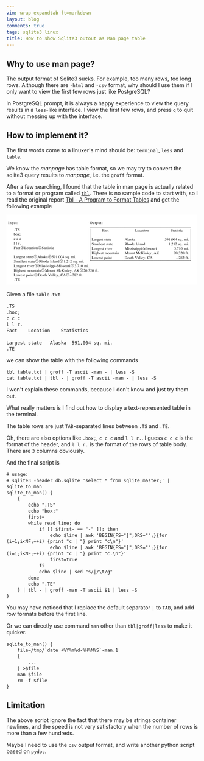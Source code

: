```yaml
---
vim: wrap expandtab ft=markdown
layout: blog
comments: true
tags: sqlite3 linux
title: How to show Sqlite3 outout as Man page table
---
```


## Why to use man page?

The output format of Sqlite3 sucks. For example, too many rows, too long rows. Although there are `-html` and `-csv` format, why should I use them if I only want to view the first few rows just like PostgreSQL?

In PostgreSQL prompt, it is always a happy experience to view the query results in a `less`-like interface. I view the first few rows, and press `q` to quit without messing up with the interface.

## How to implement it?

The first words come to a linuxer's mind should be: `terminal`, `less` and `table`.

We know the *manpage* has table format, so we may try to convert the sqlite3 query results to *manpage*, i.e. the `groff` format.

After a few searching, I found that the table in man page is actually related to a format or program called [`tbl`](https://linux.die.net/man/1/tbl). There is no sample code to start with, so I read the original report [Tbl - A Program to Format Tables](http://doc.cat-v.org/unix/v10/10thEdMan/tbl.pdf) and get the following example

![](../img/tbl.jpg)

Given a file `table.txt`

```
.TS
.box;
c c c
l l r.
Fact	Location	Statistics

Largest state	Alaska	591,004 sq. mi.
.TE
```

we can show the table with the following commands

```
tbl table.txt | groff -T ascii -man - | less -S
cat table.txt | tbl - | groff -T ascii -man - | less -S
```

I won't explain these commands, because I don't know and just try them out.

What really matters is I find out how to display a text-represented table in the terminal.

The table rows are just `TAB`-separated lines between `.TS` and `.TE`.

Oh, there are also options like `.box;`, `c c c` and `l l r.`. I guess `c c c` is the format of the header, and 
`l l r.` is the format of the rows of table body. There are `3` columns obviously.

And the final script is
```
# usage:
# sqlite3 -header db.sqlite 'select * from sqlite_master;' | sqlite_to_man
sqlite_to_man() {
	{
		echo ".TS"
		echo "box;"
		first=
		while read line; do
			if [[ $first- == "-" ]]; then
				echo $line | awk 'BEGIN{FS="|";ORS="";}{for (i=1;i<NF;++i) {print "c | "} print "c\n"}'
				echo $line | awk 'BEGIN{FS="|";ORS="";}{for (i=1;i<NF;++i) {print "c | "} print "c.\n"}'
				first=true
			fi
			echo $line | sed "s/|/\t/g"
		done
		echo ".TE"
	} | tbl - | groff -man -T ascii $1 | less -S
}
```

You may have noticed that I replace the default separator `|` to `TAB`, and add row formats before the first line.

Or we can directly use command `man` other than `tbl|groff|less` to make it quicker.

```
sqlite_to_man() {
	file=/tmp/`date +%Y%m%d-%H%M%S`-man.1
	{
		...
	} >$file
	man $file
	rm -f $file
}
```

## Limitation

The above script ignore the fact that there may be strings container newlines, and the speed is not very satisfactory when the number of rows is more than a few hundreds.

Maybe I need to use the `csv` output format, and write another python script based on `pydoc`.

